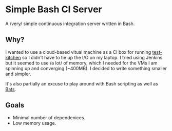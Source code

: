 Simple Bash CI Server
=====================

A /very/ simple continuous integration server written in Bash.

Why?
----

I wanted to use a cloud-based vitual machine as a CI box for running [test-kitchen](https://github.com/opscode/test-kitchen) so I didn't have to tie up the I/O on my laptop. I tried using Jenkins but it seemed to use /a lot/ of memory, which I needed for the VMs I am spinning up and converging (~400MB). I decided to write something smaller and simpler.

It's also partially an excuse to play around with Bash scripting as well as [Bats](https://github.com/sstephenson/bats).

Goals
-----

- Minimal number of dependenices.
- Low memory usage.

